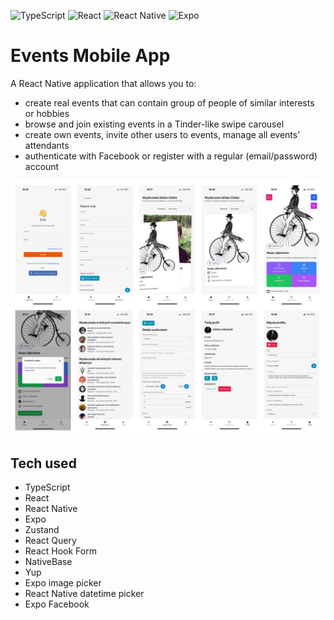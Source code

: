 ![TypeScript](https://img.shields.io/badge/TypeScript-007ACC?style=for-the-badge&logo=typescript&logoColor=white "TypeScript")
![React](https://img.shields.io/badge/React-20232A?style=for-the-badge&logo=react&logoColor=61DAFB "React")
![React Native](https://img.shields.io/badge/React_Native-20232A?style=for-the-badge&logo=react&logoColor=61DAFB "React Native")
![Expo](https://img.shields.io/badge/Expo-1B1F23?style=for-the-badge&logo=expo&logoColor=white "Expo")

# Events Mobile App
A React Native application that allows you to:
- create real events that can contain group of people of similar interests or hobbies
- browse and join existing events in a Tinder-like swipe carousel
- create own events, invite other users to events, manage all events' attendants
- authenticate with Facebook or register with a regular (email/password) account

![App Preview Image](preview.png?raw=true "App Preview image")

## Tech used
- TypeScript
- React
- React Native
- Expo
- Zustand
- React Query
- React Hook Form
- NativeBase
- Yup
- Expo image picker
- React Native datetime picker
- Expo Facebook
